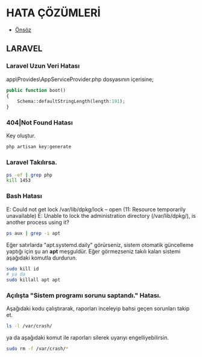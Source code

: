 # HATA ÇÖZÜMLERİ

- [Önsöz](https://github.com/yeniceri1453/Linux)


## LARAVEL

### Laravel Uzun Veri Hatası

app\Provides\AppServiceProvider.php dosyasının içerisine;

```php
public function boot()
{
    Schema::defaultStringLength(length:191);
}
```

### 404|Not Found Hatası

Key oluştur. 

```bash
php artisan key:generate
```

### Laravel Takılırsa.

```bash
ps -ef | grep php
kill 1453
```

### Bash Hatası

E: Could not get lock /var/lib/dpkg/lock – open (11: Resource temporarily unavailable)
E: Unable to lock the administration directory (/var/lib/dpkg/), is another process using it?

```bash
ps aux | grep -i apt
```
Eğer satırlarda "apt.systemd.daily" görürseniz, sistem otomatik güncelleme yaptığı için şu an **apt** meşguldür. Eğer görmezseniz takılı kalan sistemi aşağıdaki komutla durdurun.

```bash
sudo kill id
# ya da 
sudo killall apt apt
```

### Açılışta "Sistem programı sorunu saptandı." Hatası. 

Aşağıdaki kodu çalıştırarak, raporları inceleyip bahsi geçen sorunları takip et.
```bash
ls -l /var/crash/
```

ya da aşağıdaki komut ile raporları silerek uyarıyı engelliyebilirsin.

```bash
sudo rm -f /var/crash/*
```